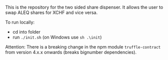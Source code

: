 This is the repository for the two sided share dispenser. It allows the user to swap ALEQ shares for XCHF and vice versa.

To run locally:
- cd into folder
- run `./init.sh` (on Windows use `sh .\init`)


Attention: 
There is a breaking change in the npm module `truffle-contract` from version 4.x.x onwards (breaks bignumber dependencies).